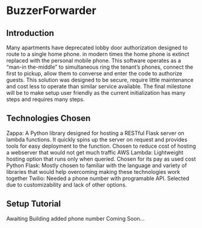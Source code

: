# BuzzerForwarder
## Introduction
Many apartments have deprecated lobby door authorization designed to route to a single home phone. in modern times the home phone is extinct replaced with the personal mobile phone. This software operates as a “man-in the-middle” to simultaneous ring the tenant’s phones, connect the first to pickup, allow them to converse and enter the code to authorize guests. This solution was designed to be secure, require little maintenance and cost less to operate than similar service available. The final milestone will be to make setup user friendly as the current initialization has many steps and requires many steps.

## Technologies Chosen
Zappa: A Python library designed for hosting a RESTful Flask server on lambda functions. It quickly spins up the server on request and provides tools for easy deployment to the function. Chosen to reduce cost of hosting a webserver that would not get much traffic
AWS Lambda: Lightweight hosting option that runs only when queried. Chosen for its pay as used cost 
Python Flask: Mostly chosen to familiar with the language and variety of libraries that would help overcoming making these technologies work together
Twilio: Needed a phone number with programable API. Selected due to customizability and lack of other options.

## Setup Tutorial
Awaiting Building added phone number
Coming Soon…